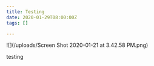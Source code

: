```yaml
---
title: Testing
date: 2020-01-29T08:00:00Z
tags: []

---
```

![](/uploads/Screen Shot 2020-01-21 at 3.42.58 PM.png)

testing